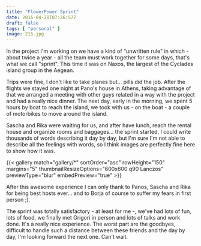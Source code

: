 ```yaml
---
title: "FlowerPower Sprint"
date: 2016-04-28T07:26:57Z
draft: false
tags: [ "personal" ]
image: 215.jpg
---
```


<p>In the project I'm working on we have a kind of "unwritten rule" in which - about twice a year - all the team must work together for some days, that's what we call "sprint". This time it was on Naxos, the largest of the Cyclades island group in the Aegean.</p>
<p>Trips were fine, I don't like to take planes but... pills did the job. After the flights we stayed one night at Pano's house in Athens, taking advantage of that we arranged a meeting with other guys related in a way with the project and had a really nice dinner. The next day, early in the morning, we spent 5 hours by boat to reach the island, we took with us - on the boat - a couple of motorbikes to move around the island.</p>
<p>Sascha and Rika were waiting for us, and after have lunch, reach the rental house and organize rooms and baggages... the sprint started. I could write thousands of words describing it day by day, but I'm sure I'm not able to describe all the feelings with words, so I think images are perfectly fine here to show how it was.</p>

{{< gallery match="gallery/*" sortOrder="asc" rowHeight="150" margins="5" thumbnailResizeOptions="600x600 q90 Lanczos"  previewType="blur" embedPreview="true" >}}

<p>After this awesome experience I can only thank to Panos, Sascha and Rika for being best hosts ever... and to Borja of course to suffer my fears in first person ;).</p>
<p>The sprint was totally satisfactory - at least for me -, we've had lots of fun, lots of food, we finally met Grigori in person and lots of talks and work done. It's a really nice experience. The worst part are the goodbyes, difficult to handle such a distance between these friends and the day by day, I'm looking forward the next one. Can't wait.</p>

